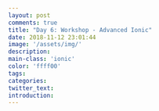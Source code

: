 ```yaml
---
layout: post
comments: true
title: "Day 6: Workshop - Advanced Ionic"
date: 2018-11-12 23:01:44
image: '/assets/img/'
description:
main-class: 'ionic'
color: 'ffff00'
tags:
categories:
twitter_text:
introduction:
---
```

